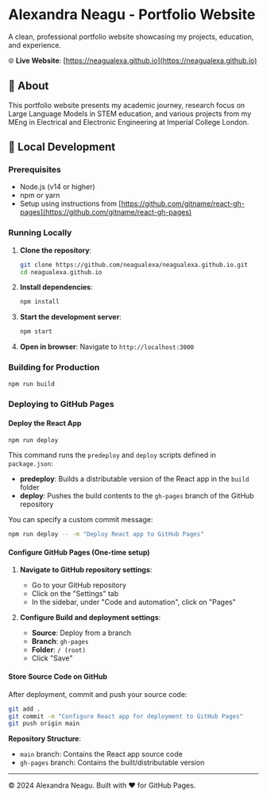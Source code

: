 # Alexandra Neagu - Portfolio Website

A clean, professional portfolio website showcasing my projects, education, and experience.

🌐 **Live Website**: [https://neagualexa.github.io](https://neagualexa.github.io)

## 📖 About

This portfolio website presents my academic journey, research focus on Large Language Models in STEM education, and various projects from my MEng in Electrical and Electronic Engineering at Imperial College London.

## 🔧 Local Development

### Prerequisites

- Node.js (v14 or higher)
- npm or yarn
- Setup using instructions from [https://github.com/gitname/react-gh-pages](https://github.com/gitname/react-gh-pages)

### Running Locally

1. **Clone the repository**:
   ```bash
   git clone https://github.com/neagualexa/neagualexa.github.io.git
   cd neagualexa.github.io
   ```

2. **Install dependencies**:
   ```bash
   npm install
   ```

3. **Start the development server**:
   ```bash
   npm start
   ```

4. **Open in browser**:
   Navigate to `http://localhost:3000`

### Building for Production

```bash
npm run build
```

### Deploying to GitHub Pages

#### Deploy the React App

```bash
npm run deploy
```

This command runs the `predeploy` and `deploy` scripts defined in `package.json`:
- **predeploy**: Builds a distributable version of the React app in the `build` folder
- **deploy**: Pushes the build contents to the `gh-pages` branch of the GitHub repository

You can specify a custom commit message:
```bash
npm run deploy -- -m "Deploy React app to GitHub Pages"
```

#### Configure GitHub Pages (One-time setup)

1. **Navigate to GitHub repository settings**:
   - Go to your GitHub repository
   - Click on the "Settings" tab
   - In the sidebar, under "Code and automation", click on "Pages"

2. **Configure Build and deployment settings**:
   - **Source**: Deploy from a branch
   - **Branch**: `gh-pages`
   - **Folder**: `/ (root)`
   - Click "Save"

#### Store Source Code on GitHub

After deployment, commit and push your source code:

```bash
git add .
git commit -m "Configure React app for deployment to GitHub Pages"
git push origin main
```

**Repository Structure**:
- `main` branch: Contains the React app source code
- `gh-pages` branch: Contains the built/distributable version

---

© 2024 Alexandra Neagu. Built with ❤️ for GitHub Pages.

